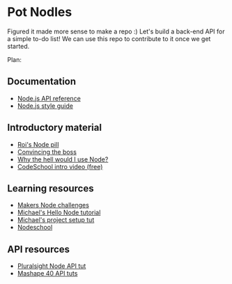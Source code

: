 # Pot Nodles

Figured it made more sense to make a repo :)
Let's build a back-end API for a simple to-do list! We can use this repo to contribute to it once we get started.

Plan:


## Documentation
* [Node.js API reference](https://nodejs.org/api/)
* [Node.js style guide](https://github.com/felixge/node-style-guide)

## Introductory material
* [Roi's Node pill](https://github.com/makersacademy/course/blob/master/pills/node.md)
* [Convincing the boss](http://nodeguide.com/convincing_the_boss.html)
* [Why the hell would I use Node?](http://www.toptal.com/nodejs/why-the-hell-would-i-use-node-js)
* [CodeSchool intro video (free)](http://campus.codeschool.com/courses/real-time-web-with-node-js/level/1/video/1)

## Learning resources
* [Makers Node challenges](https://github.com/makersacademy/course/tree/master/node)
* [Michael's Hello Node tutorial](http://www.michaellennox.me/devramble/2016/01/13/hello-node.html)
* [Michael's project setup tut](http://www.michaellennox.me/devramble/2016/01/19/CRUD-app-node-express-gen.html)
* [Nodeschool](http://nodeschool.io/)
 
## API resources
* [Pluralsight Node API tut](https://www.pluralsight.com/courses/play-by-play-node-web-api-john-papa-sam-artioli)
* [Mashape 40 API tuts](http://blog.mashape.com/list-of-40-tutorials-on-how-to-create-an-api/)
